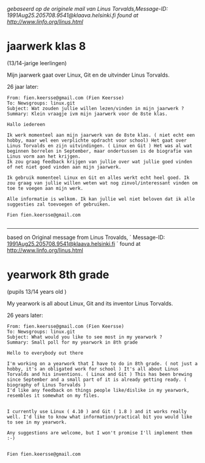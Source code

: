 *gebaseerd op de originele mail van Linus Torvalds,Message-ID: 1991Aug25.205708.9541@<span></span>klaava.helsinki.fi found at http://www.linfo.org/linus.html*

# jaarwerk klas 8 
(13/14-jarige leerlingen)

Mijn jaarwerk gaat over Linux, Git en de uitvinder Linus Torvalds. 

26 jaar later:
```
From: fien.keersse@gmail.com (Fien Keersse)
To: Newsgroups: linux.git
Subject: Wat zouden jullie willen lezen/vinden in mijn jaarwerk ?
Summary: Klein vraagje ivm mijn jaarwerk voor de 8ste klas.

Hallo iedereen

Ik werk momenteel aan mijn jaarwerk van de 8ste klas. ( niet echt een hobby, maar wel een verplichte opdracht voor school) Het gaat over Linus Torvalds en zijn uitvindingen. ( Linux en Git ) Het was al wat beginnen borrelen in September, maar ondertussen is de biografie van Linus vorm aan het krijgen.
Ik zou graag feedback krijgen van jullie over wat jullie goed vinden of net niet goed vinden aan mijn jaarwerk.

Ik gebruik momenteel Linux en Git en alles werkt echt heel goed. Ik zou graag van jullie willen weten wat nog zinvol/interessant vinden om toe te voegen aan mijn werk.

Alle informatie is welkom. Ik kan jullie wel niet beloven dat ik alle suggesties zal toevoegen of gebruiken. 

Fien fien.keersse@gmail.com


```

___


based on Original message from Linus Trovalds,
´ Message-ID: 1991Aug25.205708.9541@klaava.helsinki.fi ´
found at http://www.linfo.org/linus.html


# yearwork 8th grade 
(pupils 13/14 years old )

My yearwork is all about Linux, Git and its inventor Linus Torvalds.


26 years later:
```
From: fien.keersse@gmail.com (Fien Keersse)
To: Newsgroups: linux.git
Subject: What would you like to see most in my yearwork ?
Summary: Small poll for my yearwork in 8th grade

Hello to everybody out there

I'm working on a yearwork that I have to do in 8th grade. ( not just a hobby, it's an obligated work for school ) It's all about Linus Torvalds and his inventions. ( Linux and Git ) This has been brewing since September and a small part of it is already getting ready. ( biography of Linus Torvalds )
I'd like any feedback on things people like/dislike in my yearwork, resembles it somewhat on my files.


I currently use Linux ( 4.10 ) and Git ( 1.8 ) and it works really well. I'd like to know what information/practical bit you would like to see in my yearwork.

Any suggestions are welcome, but I won't promise I'll implement them :-)


Fien fien.keersse@gmail.com
```


